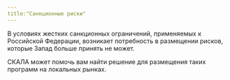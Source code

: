 ```yaml
---
title:"Санкционные риски"
---
```

В условиях жестких санкционных ограничений, применяемых к Российской Федерации, возникает потребность в размещении рисков, которые Запад больше принять не может.

СКАЛА может помочь вам найти решение для размещения таких программ на локальных рынках.
